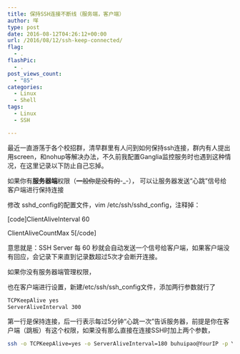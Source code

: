 ```yaml
---
title: 保持SSH连接不断线（服务端，客户端）
author: 咩
type: post
date: 2016-08-12T04:26:12+00:00
url: /2016/08/12/ssh-keep-connected/
flag:
  - .
flashPic:
  - .
post_views_count:
  - "85"
categories:
  - Linux
  - Shell
tags:
  - Linux
  - SSH

---
```

最近一直游荡于各个校招群，清早群里有人问到如何保持ssh连接，群内有人提出用screen，和nohup等解决办法，不久前我配置Ganglia监控服务时也遇到这种情况，在这里记录以下防止自己忘掉。
      
如果你有**服务器端**权限（<del datetime="2016-08-12T04:10:34+00:00">一般你是没有的</del>-_-）， 可以让服务器发送“心跳”信号给客户端进行保持连接
  
修改 sshd\_config的配置文件，vim /etc/ssh/sshd\_config，注释掉：
  
[code]ClientAliveInterval 60
  
ClientAliveCountMax 5[/code]
  
意思就是：SSH Server 每 60 秒就会自动发送一个信号给客户端，如果客户端没有回应，会记录下来直到记录数超过5次才会断开连接。
  
如果你没有服务器端管理权限，
      
也在客户端进行设置，新建/etc/ssh/ssh_config文件，添加两行参数就行了

```bash
TCPKeepAlive yes
ServerAliveInterval 300
```

第一行是保持连接，后一行表示每过5分钟“心跳一次”告诉服务器，前提是你在客户端（跳板）有这个权限，如果没有那么直接在连接SSH时加上两个参数，

```bash
ssh -o TCPKeepAlive=yes -o ServerAliveInterval=180 buhuipao@YourIP -p YouPort
```